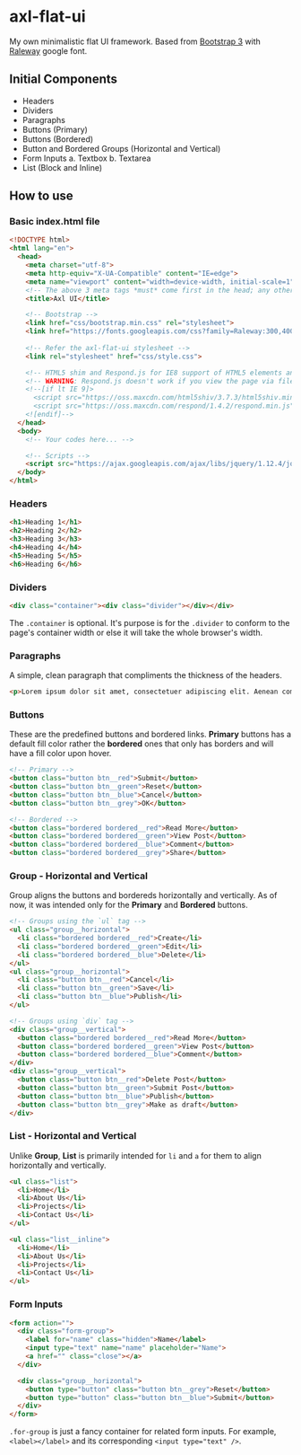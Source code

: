 # axl-flat-ui
My own minimalistic flat UI framework. Based from [Bootstrap 3](http://getbootstrap.com/) with [Raleway](https://fonts.google.com/specimen/Raleway) google font.

## Initial Components

- Headers
- Dividers
- Paragraphs
- Buttons (Primary)
- Buttons (Bordered)
- Button and Bordered Groups (Horizontal and Vertical)
- Form Inputs
  a. Textbox
  b. Textarea
- List (Block and Inline)

## How to use

### Basic index.html file

```html
<!DOCTYPE html>
<html lang="en">
  <head>
    <meta charset="utf-8">
    <meta http-equiv="X-UA-Compatible" content="IE=edge">
    <meta name="viewport" content="width=device-width, initial-scale=1">
    <!-- The above 3 meta tags *must* come first in the head; any other head content must come *after* these tags -->
    <title>Axl UI</title>

    <!-- Bootstrap -->
    <link href="css/bootstrap.min.css" rel="stylesheet">
    <link href="https://fonts.googleapis.com/css?family=Raleway:300,400,700" rel="stylesheet">
    
    <!-- Refer the axl-flat-ui stylesheet -->
    <link rel="stylesheet" href="css/style.css">

    <!-- HTML5 shim and Respond.js for IE8 support of HTML5 elements and media queries -->
    <!-- WARNING: Respond.js doesn't work if you view the page via file:// -->
    <!--[if lt IE 9]>
      <script src="https://oss.maxcdn.com/html5shiv/3.7.3/html5shiv.min.js"></script>
      <script src="https://oss.maxcdn.com/respond/1.4.2/respond.min.js"></script>
    <![endif]-->
  </head>
  <body>
    <!-- Your codes here... -->

    <!-- Scripts -->
    <script src="https://ajax.googleapis.com/ajax/libs/jquery/1.12.4/jquery.min.js"></script>
  </body>
</html>
```

### Headers

```html
<h1>Heading 1</h1>
<h2>Heading 2</h2>
<h3>Heading 3</h3>
<h4>Heading 4</h4>
<h5>Heading 5</h5>
<h6>Heading 6</h6>
```

### Dividers

```html
<div class="container"><div class="divider"></div></div>
```
The `.container` is optional. It's purpose is for the `.divider` to conform to the page's container width or else it will take the whole browser's width.

### Paragraphs

A simple, clean paragraph that compliments the thickness of the headers.

```html
<p>Lorem ipsum dolor sit amet, consectetuer adipiscing elit. Aenean commodo ligula eget dolor.</p>
```

### Buttons 

These are the predefined buttons and bordered links.
**Primary** buttons has a default fill color rather the **bordered** ones that only has borders and will have a fill color upon hover.

```html
<!-- Primary -->
<button class="button btn__red">Submit</button>
<button class="button btn__green">Reset</button>
<button class="button btn__blue">Cancel</button>
<button class="button btn__grey">OK</button>
```

```html
<!-- Bordered -->
<button class="bordered bordered__red">Read More</button>
<button class="bordered bordered__green">View Post</button>
<button class="bordered bordered__blue">Comment</button>
<button class="bordered bordered__grey">Share</button>
```

### Group - Horizontal and Vertical

Group aligns the buttons and bordereds horizontally and vertically. As of now, it was intended only for the **Primary** and **Bordered** buttons.

```html
<!-- Groups using the `ul` tag -->
<ul class="group__horizontal">
  <li class="bordered bordered__red">Create</li>
  <li class="bordered bordered__green">Edit</li>
  <li class="bordered bordered__blue">Delete</li>
</ul>
<ul class="group__horizontal">
  <li class="button btn__red">Cancel</li>
  <li class="button btn__green">Save</li>
  <li class="button btn__blue">Publish</li>
</ul>
```

```html
<!-- Groups using `div` tag -->
<div class="group__vertical">
  <button class="bordered bordered__red">Read More</button>
  <button class="bordered bordered__green">View Post</button>
  <button class="bordered bordered__blue">Comment</button>
</div>
<div class="group__vertical">
  <button class="button btn__red">Delete Post</button>
  <button class="button btn__green">Submit Post</button>
  <button class="button btn__blue">Publish</button>
  <button class="button btn__grey">Make as draft</button>
</div>
```
### List - Horizontal and Vertical

Unlike **Group**, **List** is primarily intended for `li` and `a` for them to align horizontally and vertically.

```html
<ul class="list">
  <li>Home</li>
  <li>About Us</li>
  <li>Projects</li>
  <li>Contact Us</li>
</ul>
```

```html
<ul class="list__inline">
  <li>Home</li>
  <li>About Us</li>
  <li>Projects</li>
  <li>Contact Us</li>
</ul>
```

### Form Inputs

```html
<form action="">
  <div class="form-group">
    <label for="name" class="hidden">Name</label>
    <input type="text" name="name" placeholder="Name">
    <a href="" class="close"></a>
  </div>

  <div class="group__horizontal">
    <button type="button" class="button btn__grey">Reset</button>
    <button type="button" class="button btn__blue">Submit</button>
  </div>
</form>
```

`.for-group` is just a fancy container for related form inputs. For example, `<label></label>` and its corresponding `<input type="text" />`.
